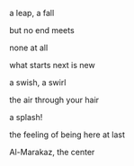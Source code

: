 a leap, a fall

but no end meets

none at all

what starts next is new

a swish, a swirl

the air through your hair

a splash!

the feeling of being here at last

Al-Marakaz, the center
